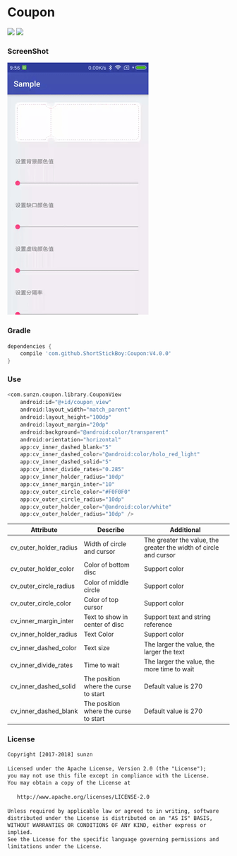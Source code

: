 # Coupon

[![](https://jitpack.io/v/ShortStickBoy/Coupon.svg)](https://jitpack.io/#ShortStickBoy/Coupon)
[![](https://img.shields.io/badge/License-Apache%202.0-orange.svg)](http://www.apache.org/licenses/LICENSE-2.0.html)

### ScreenShot
![sample](./screenshot/Demo.gif)

### Gradle
```groovy
dependencies {
    compile 'com.github.ShortStickBoy:Coupon:V4.0.0'
}
```

### Use
```groovy
<com.sunzn.coupon.library.CouponView
    android:id="@+id/coupon_view"
    android:layout_width="match_parent"
    android:layout_height="100dp"
    android:layout_margin="20dp"
    android:background="@android:color/transparent"
    android:orientation="horizontal"
    app:cv_inner_dashed_blank="5"
    app:cv_inner_dashed_color="@android:color/holo_red_light"
    app:cv_inner_dashed_solid="5"
    app:cv_inner_divide_rates="0.285"
    app:cv_inner_holder_radius="10dp"
    app:cv_inner_margin_inter="10"
    app:cv_outer_circle_color="#F0F0F0"
    app:cv_outer_circle_radius="10dp"
    app:cv_outer_holder_color="@android:color/white"
    app:cv_outer_holder_radius="10dp" />
```

| Attribute              | Describe                               | Additional                                                        |
| ---------------------- | -------------------------------------- | ----------------------------------------------------------------- |
| cv_outer_holder_radius | Width of circle and cursor             | The greater the value, the greater the width of circle and cursor |
| cv_outer_holder_color  | Color of bottom disc                   | Support color                                                     |
| cv_outer_circle_radius | Color of middle circle                 | Support color                                                     |
| cv_outer_circle_color  | Color of top cursor                    | Support color                                                     |
| cv_inner_margin_inter  | Text to show in center of disc         | Support text and string reference                                 |
| cv_inner_holder_radius | Text Color                             | Support color                                                     |
| cv_inner_dashed_color  | Text size                              | The larger the value, the larger the text                         |
| cv_inner_divide_rates  | Time to wait                           | The larger the value, the more time to wait                       |
| cv_inner_dashed_solid  | The position where the curse to start  | Default value is 270                                              |
| cv_inner_dashed_blank  | The position where the curse to start  | Default value is 270                                              |

### License
```
Copyright [2017-2018] sunzn

Licensed under the Apache License, Version 2.0 (the "License");
you may not use this file except in compliance with the License.
You may obtain a copy of the License at

   http://www.apache.org/licenses/LICENSE-2.0

Unless required by applicable law or agreed to in writing, software
distributed under the License is distributed on an "AS IS" BASIS,
WITHOUT WARRANTIES OR CONDITIONS OF ANY KIND, either express or implied.
See the License for the specific language governing permissions and
limitations under the License.
```